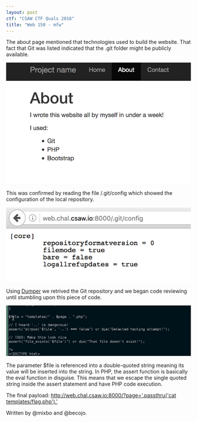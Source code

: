 ```yaml
---
layout: post
ctf: "CSAW CTF Quals 2016"
title: "Web 150 - mfw"
---
```


The about page mentioned that technologies used to build the website. That fact that Git was listed indicated that the .git folder might be publicly available.

![About screenshot](/img/writeups/csaw-quals-2016-mfw-about.png)

This was confirmed by reading the file /.git/config which showed the configuration of the local repository.

![Git config](/img/writeups/csaw-quals-2016-mfw-git.png)

Using [Dumper](https://github.com/internetwache/GitTools/tree/master/Dumper) we retrived the Git repository and we began code reviewing until stumbling upon this piece of code.

![Source code](/img/writeups/csaw-quals-2016-mfw-code.png)

The parameter $file is referenced into a double-quoted string meaning its value will be inserted into the string. In PHP, the assert function is basically the eval function in disguise.
This means that we escape the single quoted string inside the assert statement and have PHP code execution.

The final payload: [http://web.chal.csaw.io:8000/?page='.passthru('cat templates/flag.php').'](http://web.chal.csaw.io:8000/?page=%27.passthru%28%27cat%20templates/flag.php%27%29.%27)

Written by @mixbo and @becojo.
